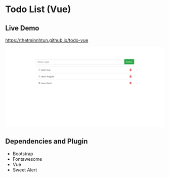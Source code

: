 # Todo List (Vue)

## Live Demo

https://thetminnhtun.github.io/todo-vue

![Demo Image](https://github.com/thetminnhtun/todo-vue/blob/master/demo.jpg)

## Dependencies and Plugin

- Bootstrap
- Fontawesome
- Vue
- Sweet Alert

